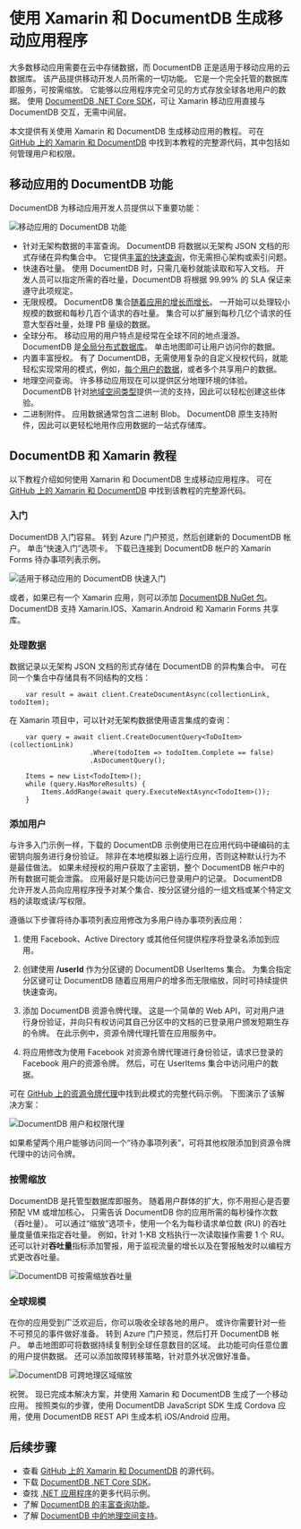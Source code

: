<properties
    pageTitle="使用 Xamarin 和 DocumentDB 生成移动应用程序 | Azure"
    description="介绍如何使用 DocumentDB 创建 Xamarin iOS、Android 或 Forms 应用程序的教程。 DocumentDB 是适用于移动应用且速度极快、规模达全球的云数据库。"
    services="documentdb"
    documentationcenter=".net"
    author="arramac"
    manager="monicar"
    editor="" />
<tags
    ms.assetid="ff97881a-b41a-499d-b7ab-4f394df0e153"
    ms.service="documentdb"
    ms.workload="data-services"
    ms.tgt_pltfrm="na"
    ms.devlang="dotnet"
    ms.topic="article"
    ms.date="03/20/2017"
    ms.author="arramac"
    wacn.date="05/31/2017"
    ms.translationtype="Human Translation"
    ms.sourcegitcommit="4a18b6116e37e365e2d4c4e2d144d7588310292e"
    ms.openlocfilehash="15442b3071a0fbab980430ef8ce34dd097ddff97"
    ms.contentlocale="zh-cn"
    ms.lasthandoff="05/19/2017" />

# <a name="build-mobile-applications-with-xamarin-and-azure-documentdb"></a>使用 Xamarin 和 DocumentDB 生成移动应用程序
大多数移动应用需要在云中存储数据，而 DocumentDB 正是适用于移动应用的云数据库。 该产品提供移动开发人员所需的一切功能。 它是一个完全托管的数据库即服务，可按需缩放。 它能够以应用程序完全可见的方式存放全球各地用户的数据。 使用 [DocumentDB .NET Core SDK](/documentation/articles/documentdb-sdk-dotnet-core/)，可让 Xamarin 移动应用直接与 DocumentDB 交互，无需中间层。

本文提供有关使用 Xamarin 和 DocumentDB 生成移动应用的教程。 可在 [GitHub 上的 Xamarin 和 DocumentDB](https://github.com/Azure/azure-documentdb-dotnet/tree/master/samples/xamarin) 中找到本教程的完整源代码，其中包括如何管理用户和权限。

## <a name="azure-documentdb-capabilities-for-mobile-apps"></a>移动应用的 DocumentDB 功能
DocumentDB 为移动应用开发人员提供以下重要功能：

![移动应用的 DocumentDB 功能](./media/documentdb-mobile-apps-with-xamarin/documentdb-for-mobile.png)

- 针对无架构数据的丰富查询。 DocumentDB 将数据以无架构 JSON 文档的形式存储在异构集合中。 它提供[丰富的快速查询](/documentation/articles/documentdb-sql-query/)，你无需担心架构或索引问题。
- 快速吞吐量。 使用 DocumentDB 时，只需几毫秒就能读取和写入文档。 开发人员可以指定所需的吞吐量，DocumentDB 将根据 99.99% 的 SLA 保证来遵守此项规定。
- 无限规模。 DocumentDB 集合[随着应用的增长而增长](/documentation/articles/documentdb-partition-data/)。 一开始可以处理较小规模的数据和每秒几百个请求的吞吐量。 集合可以扩展到每秒几亿个请求的任意大型吞吐量，处理 PB 量级的数据。
- 全球分布。 移动应用的用户特点是经常在全球不同的地点漫游。 DocumentDB 是[全局分布式数据库](/documentation/articles/documentdb-distribute-data-globally/)。 单击地图即可让用户访问你的数据。
- 内置丰富授权。 有了 DocumentDB，无需使用复杂的自定义授权代码，就能轻松实现常用的模式，例如，[每个用户的数据](https://aka.ms/documentdb-xamarin-todouser)，或者多个共享用户的数据。
- 地理空间查询。 许多移动应用现在可以提供区分地理环境的体验。 DocumentDB 针对[地域空间类型](/documentation/articles/documentdb-geospatial/)提供一流的支持，因此可以轻松创建这些体验。
- 二进制附件。 应用数据通常包含二进制 Blob。 DocumentDB 原生支持附件，因此可以更轻松地用作应用数据的一站式存储库。

## <a name="azure-documentdb-and-xamarin-tutorial"></a>DocumentDB 和 Xamarin 教程
以下教程介绍如何使用 Xamarin 和 DocumentDB 生成移动应用程序。 可在 [GitHub 上的 Xamarin 和 DocumentDB](https://github.com/Azure/azure-documentdb-dotnet/tree/master/samples/xamarin) 中找到该教程的完整源代码。

### <a name="get-started"></a>入门
DocumentDB 入门容易。 转到 Azure 门户预览，然后创建新的 DocumentDB 帐户。 单击“快速入门”选项卡。 下载已连接到 DocumentDB 帐户的 Xamarin Forms 待办事项列表示例。 

![适用于移动应用的 DocumentDB 快速入门](./media/documentdb-mobile-apps-with-xamarin/documentdb-quickstart.png)

或者，如果已有一个 Xamarin 应用，则可以添加 [DocumentDB NuGet 包](/documentation/articles/documentdb-sdk-dotnet-core/)。 DocumentDB 支持 Xamarin.IOS、Xamarin.Android 和 Xamarin Forms 共享库。

### <a name="work-with-data"></a>处理数据
数据记录以无架构 JSON 文档的形式存储在 DocumentDB 的异构集合中。 可在同一个集合中存储具有不同结构的文档：

        var result = await client.CreateDocumentAsync(collectionLink, todoItem);

在 Xamarin 项目中，可以针对无架构数据使用语言集成的查询：

        var query = await client.CreateDocumentQuery<ToDoItem>(collectionLink)
                        .Where(todoItem => todoItem.Complete == false)
                        .AsDocumentQuery();

        Items = new List<TodoItem>();
        while (query.HasMoreResults) {
            Items.AddRange(await query.ExecuteNextAsync<TodoItem>());
        }

### <a name="add-users"></a>添加用户
与许多入门示例一样，下载的 DocumentDB 示例使用已在应用代码中硬编码的主密钥向服务进行身份验证。 除非在本地模拟器上运行应用，否则这种默认行为不是最佳做法。 如果未经授权的用户获取了主密钥，整个 DocumentDB 帐户中的所有数据可能会泄露。 应用最好是只能访问已登录用户的记录。 DocumentDB 允许开发人员向应用程序授予对某个集合、按分区键分组的一组文档或某个特定文档的读取或读/写权限。 

遵循以下步骤将待办事项列表应用修改为多用户待办事项列表应用： 

  1. 使用 Facebook、Active Directory 或其他任何提供程序将登录名添加到应用。

  2. 创建使用 **/userId** 作为分区键的 DocumentDB UserItems 集合。 为集合指定分区键可让 DocumentDB 随着应用用户的增多而无限缩放，同时可持续提供快速查询。

  3. 添加 DocumentDB 资源令牌代理。 这是一个简单的 Web API，可对用户进行身份验证，并向只有权访问其自己分区中的文档的已登录用户颁发短期生存的令牌。 在此示例中，资源令牌代理托管在应用服务中。

  4. 将应用修改为使用 Facebook 对资源令牌代理进行身份验证，请求已登录的 Facebook 用户的资源令牌。 然后，可在 UserItems 集合中访问用户的数据。  

可在 [GitHub 上的资源令牌代理](http://aka.ms/documentdb-xamarin-todouser)中找到此模式的完整代码示例。 下图演示了该解决方案：

![DocumentDB 用户和权限代理](./media/documentdb-mobile-apps-with-xamarin/documentdb-resource-token-broker.png)

如果希望两个用户能够访问同一个“待办事项列表”，可将其他权限添加到资源令牌代理中的访问令牌。

### <a name="scale-on-demand"></a>按需缩放
DocumentDB 是托管型数据库即服务。 随着用户群体的扩大，你不用担心是否要预配 VM 或增加核心， 只需告诉 DocumentDB 你的应用所需的每秒操作次数（吞吐量）。 可以通过“缩放”选项卡，使用一个名为每秒请求单位数 (RU) 的吞吐量度量值来指定吞吐量。 例如，针对 1-KB 文档执行一次读取操作需要 1 个 RU。 还可以针对**吞吐量**指标添加警报，用于监视流量的增长以及在警报触发时以编程方式更改吞吐量。

![DocumentDB 可按需缩放吞吐量](./media/documentdb-mobile-apps-with-xamarin/documentdb-scale.png)

### <a name="go-planet-scale"></a>全球规模
在你的应用受到广泛欢迎后，你可以吸收全球各地的用户。 或许你需要针对一些不可预见的事件做好准备。 转到 Azure 门户预览，然后打开 DocumentDB 帐户。 单击地图即可将数据持续复制到全球任意数目的区域。 此功能可向任意位置的用户提供数据。 还可以添加故障转移策略，针对意外状况做好准备。

![DocumentDB 可跨地理区域缩放](./media/documentdb-mobile-apps-with-xamarin/documentdb-replicate-globally.png)

祝贺。 现已完成本解决方案，并使用 Xamarin 和 DocumentDB 生成了一个移动应用。 按照类似的步骤，使用 DocumentDB JavaScript SDK 生成 Cordova 应用，使用 DocumentDB REST API 生成本机 iOS/Android 应用。

## <a name="next-steps"></a>后续步骤
- 查看 [GitHub 上的 Xamarin 和 DocumentDB](https://github.com/Azure/azure-documentdb-dotnet/tree/master/samples/xamarin) 的源代码。
- 下载 [DocumentDB .NET Core SDK](/documentation/articles/documentdb-sdk-dotnet-core/)。
- 查找 [.NET 应用程序](/documentation/articles/documentdb-dotnet-samples/)的更多代码示例。
- 了解 [DocumentDB 的丰富查询功能](/documentation/articles/documentdb-sql-query/)。
- 了解 [DocumentDB 中的地理空间支持](/documentation/articles/documentdb-geospatial/)。

<!--Update_Description: wording update-->
